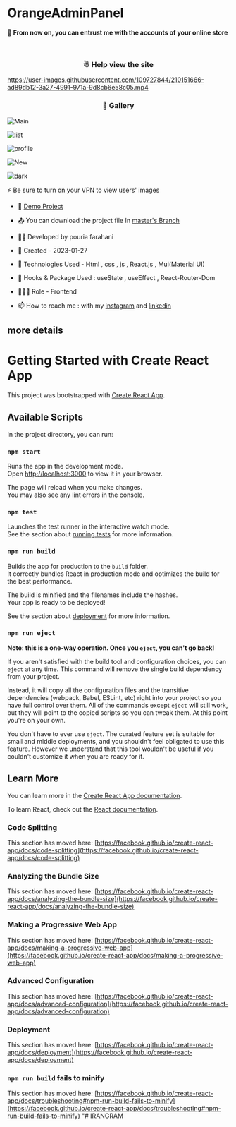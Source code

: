 # OrangeAdminPanel

🤡 **From now on, you can entrust me with the accounts of your online store**
<p>&nbsp;</p>
<h3 align="center"> ☃ Help view the site </h3>

https://user-images.githubusercontent.com/109727844/210151666-ad89db12-3a27-4991-971a-9d8cb6e58c05.mp4
 
<h3 align="center"> 📸 Gallery </h3>

![Main](https://user-images.githubusercontent.com/109727844/215094697-5f2e54f9-8095-4b9e-bb75-28d316f31fd6.jpg)

![list](https://user-images.githubusercontent.com/109727844/215095165-277f23e3-c5f4-460d-8ea6-1a673e90f33d.jpg)

![profile](https://user-images.githubusercontent.com/109727844/215095551-3aff74e6-b74b-41ab-8c9e-c32f0819f8b1.jpg)

![New](https://user-images.githubusercontent.com/109727844/215096132-7c6d2b35-411a-4945-bb3a-d38238f50d34.jpg)

![dark](https://user-images.githubusercontent.com/109727844/215096554-4e9f1b72-c4f5-425d-85a2-959f03fc57e1.jpg)

⚡ Be sure to turn on your VPN to view users' images

- 🔗 [Demo Project](https://pouria-farahani-developer.github.io/Orange-Admin-Panel/#/)

- 📤 You can download the project file In [master's Branch](https://github.com/Pouria-Farahani-developer/Orange-Admin-Panel/tree/master)

- 👨‍💻 Developed by pouria farahani

- 📆 Created - 2023-01-27

- 🤖 Technologies Used - Html , css , js , React.js , Mui(Material UI)

- 🚧 Hooks & Package Used : useState , useEffect , React-Router-Dom

- 🕵🏻‍♀️ Role - Frontend

- 📫 How to reach me : with my [instagram](https://www.instagram.com/pouria_farahani_developer) and [linkedin](https://www.linkedin.com/in/pouria-farahani-developer)

## more details

# Getting Started with Create React App

This project was bootstrapped with [Create React App](https://github.com/facebook/create-react-app).

## Available Scripts

In the project directory, you can run:

### `npm start`

Runs the app in the development mode.\
Open [http://localhost:3000](http://localhost:3000) to view it in your browser.

The page will reload when you make changes.\
You may also see any lint errors in the console.

### `npm test`

Launches the test runner in the interactive watch mode.\
See the section about [running tests](https://facebook.github.io/create-react-app/docs/running-tests) for more information.

### `npm run build`

Builds the app for production to the `build` folder.\
It correctly bundles React in production mode and optimizes the build for the best performance.

The build is minified and the filenames include the hashes.\
Your app is ready to be deployed!

See the section about [deployment](https://facebook.github.io/create-react-app/docs/deployment) for more information.

### `npm run eject`

**Note: this is a one-way operation. Once you `eject`, you can't go back!**

If you aren't satisfied with the build tool and configuration choices, you can `eject` at any time. This command will remove the single build dependency from your project.

Instead, it will copy all the configuration files and the transitive dependencies (webpack, Babel, ESLint, etc) right into your project so you have full control over them. All of the commands except `eject` will still work, but they will point to the copied scripts so you can tweak them. At this point you're on your own.

You don't have to ever use `eject`. The curated feature set is suitable for small and middle deployments, and you shouldn't feel obligated to use this feature. However we understand that this tool wouldn't be useful if you couldn't customize it when you are ready for it.

## Learn More

You can learn more in the [Create React App documentation](https://facebook.github.io/create-react-app/docs/getting-started).

To learn React, check out the [React documentation](https://reactjs.org/).

### Code Splitting

This section has moved here: [https://facebook.github.io/create-react-app/docs/code-splitting](https://facebook.github.io/create-react-app/docs/code-splitting)

### Analyzing the Bundle Size

This section has moved here: [https://facebook.github.io/create-react-app/docs/analyzing-the-bundle-size](https://facebook.github.io/create-react-app/docs/analyzing-the-bundle-size)

### Making a Progressive Web App

This section has moved here: [https://facebook.github.io/create-react-app/docs/making-a-progressive-web-app](https://facebook.github.io/create-react-app/docs/making-a-progressive-web-app)

### Advanced Configuration

This section has moved here: [https://facebook.github.io/create-react-app/docs/advanced-configuration](https://facebook.github.io/create-react-app/docs/advanced-configuration)

### Deployment

This section has moved here: [https://facebook.github.io/create-react-app/docs/deployment](https://facebook.github.io/create-react-app/docs/deployment)

### `npm run build` fails to minify

This section has moved here: [https://facebook.github.io/create-react-app/docs/troubleshooting#npm-run-build-fails-to-minify](https://facebook.github.io/create-react-app/docs/troubleshooting#npm-run-build-fails-to-minify)
"# IRANGRAM
